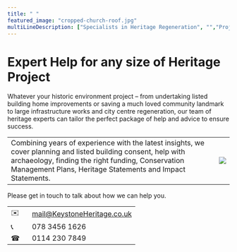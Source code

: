```yaml
---
title: " "
featured_image: "cropped-church-roof.jpg"
multiLineDescription: ["Specialists in Heritage Regeneration", "","Projects, Planning & Funding", "", "", "", ""]
---
```


# Expert Help for any size of Heritage Project

Whatever your historic environment project – from undertaking listed building home improvements or saving a much loved community landmark to large infrastructure works and city centre regeneration, our team of heritage experts can tailor the perfect package of help and advice to ensure success.

<!-- Put image side-by-side with text -->
| | |
|-|-|
| Combining years of experience with the latest insights, we cover planning and listed building consent, help with archaeology, finding the right funding, Conservation Management Plans, Heritage Statements and Impact Statements. | ![](hexham-stair2.jpg) |

Please get in touch to talk about how we can help you.

<!-- use table for layout -->
|||
|-|-|
|✉️ &nbsp;&nbsp; |mail@KeystoneHeritage.co.uk|
|📞 |078 3456 1626|
|☎︎ |0114 230 7849|
